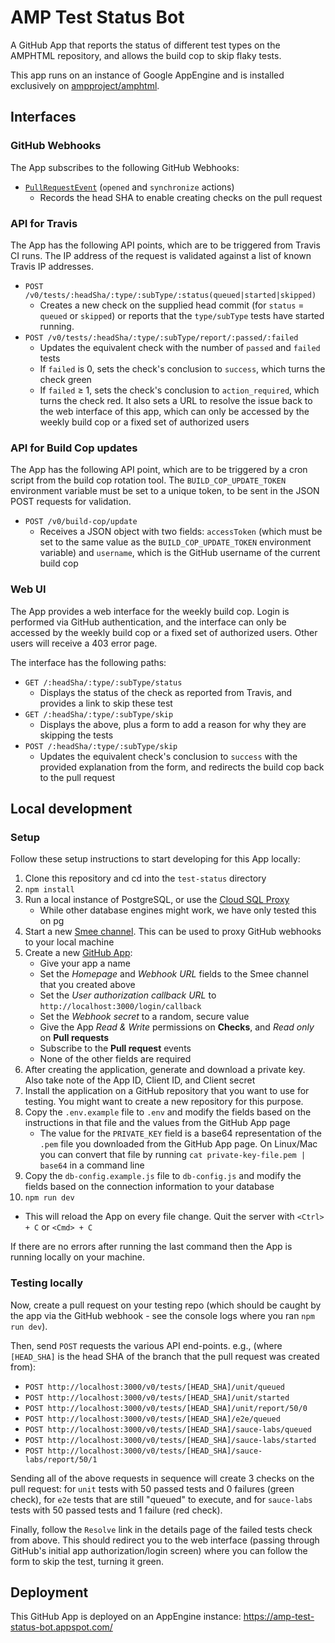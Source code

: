 AMP Test Status Bot
===================

A GitHub App that reports the status of different test types on the AMPHTML
repository, and allows the build cop to skip flaky tests.

This app runs on an instance of Google AppEngine and is installed exclusively on [ampproject/amphtml](https://github.com/ampproject/amphtml).



Interfaces
----------

### GitHub Webhooks

The App subscribes to the following GitHub Webhooks:

* [`PullRequestEvent`](https://developer.github.com/v3/activity/events/types/#pullrequestevent)
  (`opened` and `synchronize` actions)
  * Records the head SHA to enable creating checks on the pull request

### API for Travis

The App has the following API points, which are to be triggered from Travis CI
runs. The IP address of the request is validated against a list of known
Travis IP addresses.

* `POST /v0/tests/:headSha/:type/:subType/:status(queued|started|skipped)`
  * Creates a new check on the supplied head commit (for `status` = `queued` or
    `skipped`) or reports that the `type/subType` tests have started running.
* `POST /v0/tests/:headSha/:type/:subType/report/:passed/:failed`
  * Updates the equivalent check with the number of `passed` and `failed` tests
  * If `failed` is 0, sets the check's conclusion to `success`, which turns the
    check green
  * If `failed` ≥ 1, sets the check's conclusion to `action_required`, which
    turns the check red. It also sets a URL to resolve the issue back to the web
    interface of this app, which can only be accessed by the weekly build cop or
    a fixed set of authorized users

### API for Build Cop updates

The App has the following API point, which are to be triggered by a cron script
from the build cop rotation tool. The `BUILD_COP_UPDATE_TOKEN` environment
variable must be set to a unique token, to be sent in the JSON POST requests
for validation.

* `POST /v0/build-cop/update`
  * Receives a JSON object with two fields: `accessToken` (which must be set to
    the same value as the `BUILD_COP_UPDATE_TOKEN` environment variable) and
    `username`, which is the GitHub username of the current build cop

### Web UI

The App provides a web interface for the weekly build cop. Login is performed
via GitHub authentication, and the interface can only be accessed by the weekly
build cop or a fixed set of authorized users. Other users will receive a 403
error page.

The interface has the following paths:

* `GET /:headSha/:type/:subType/status`
  * Displays the status of the check as reported from Travis, and provides a
    link to skip these test
* `GET /:headSha/:type/:subType/skip`
  * Displays the above, plus a form to add a reason for why they are skipping
    the tests
* `POST /:headSha/:type/:subType/skip`
  * Updates the equivalent check's conclusion to `success` with the provided
    explanation from the form, and redirects the build cop back to the pull
    request


Local development
-----------------

### Setup

Follow these setup instructions to start developing for this App locally:

1. Clone this repository and cd into the `test-status` directory
2. `npm install`
3. Run a local instance of PostgreSQL, or use the
   [Cloud SQL Proxy](https://cloud.google.com/sql/docs/postgres/sql-proxy)
   * While other database engines might work, we have only tested this on pg
4. Start a new [Smee channel](https://smee.io/). This can be used to proxy
   GitHub webhooks to your local machine
5. Create a new [GitHub App](https://github.com/settings/apps/new):
   * Give your app a name
   * Set the _Homepage_ and _Webhook URL_ fields to the Smee channel that you
     created above
   * Set the _User authorization callback URL_ to
     `http://localhost:3000/login/callback`
   * Set the _Webhook secret_ to a random, secure value
   * Give the App _Read & Write_ permissions on **Checks**, and _Read only_ on
     **Pull requests**
   * Subscribe to the **Pull request** events
   * None of the other fields are required
6. After creating the application, generate and download a private key. Also
   take note of the App ID, Client ID, and Client secret
7. Install the application on a GitHub repository that you want to use for
   testing. You might want to create a new repository for this purpose.
8. Copy the `.env.example` file to `.env` and modify the fields based on the
   instructions in that file and the values from the GitHub App page
   * The value for the `PRIVATE_KEY` field is a base64 representation of the
     `.pem` file you downloaded from the GitHub App page. On Linux/Mac you can
     convert that file by running `cat private-key-file.pem | base64` in a
     command line
9. Copy the `db-config.example.js` file to `db-config.js` and modify the fields
   based on the connection information to your database
10. `npm run dev`
   * This will reload the App on every file change. Quit the server with
     `<Ctrl> + C` or `<Cmd> + C`

If there are no errors after running the last command then the App is running
locally on your machine.

### Testing locally

Now, create a pull request on your testing repo (which should be caught by the
app via the GitHub webhook - see the console logs where you ran `npm run dev`).

Then, send `POST` requests the various API end-points. e.g., (where `[HEAD_SHA]`
is the head SHA of the branch that the pull request was created from):
* `POST http://localhost:3000/v0/tests/[HEAD_SHA]/unit/queued`
* `POST http://localhost:3000/v0/tests/[HEAD_SHA]/unit/started`
* `POST http://localhost:3000/v0/tests/[HEAD_SHA]/unit/report/50/0`
* `POST http://localhost:3000/v0/tests/[HEAD_SHA]/e2e/queued`
* `POST http://localhost:3000/v0/tests/[HEAD_SHA]/sauce-labs/queued`
* `POST http://localhost:3000/v0/tests/[HEAD_SHA]/sauce-labs/started`
* `POST http://localhost:3000/v0/tests/[HEAD_SHA]/sauce-labs/report/50/1`

Sending all of the above requests in sequence will create 3 checks on the pull
request: for `unit` tests with 50 passed tests and 0 failures (green check), for
`e2e` tests that are still "queued" to execute, and for `sauce-labs` tests with
50 passed tests and 1 failure (red check).

Finally, follow the `Resolve` link in the details page of the failed tests check
from above. This should redirect you to the web interface (passing through
GitHub's initial app authorization/login screen) where you can follow the form
to skip the test, turning it green.


Deployment
----------

This GitHub App is deployed on an AppEngine instance:
https://amp-test-status-bot.appspot.com/
